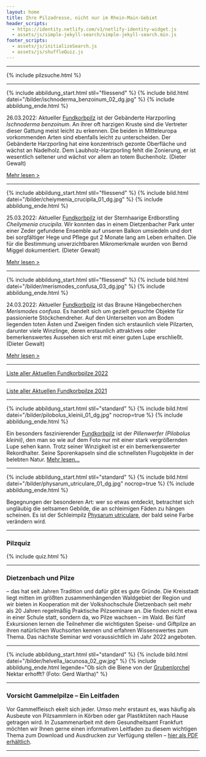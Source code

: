 ```yaml
---
layout: home
title: Ihre Pilzadresse, nicht nur im Rhein-Main-Gebiet
header_scripts:
  - https://identity.netlify.com/v1/netlify-identity-widget.js
  - assets/js/simple-jekyll-search/simple-jekyll-search.min.js
footer_scripts:
  - assets/js/initializeSearch.js
  - assets/js/shuffleQuiz.js
---
```

- - -

{% include pilzsuche.html %}

- - -

{% include abbildung_start.html stil="fliessend" %}
{% include bild.html datei="/bilder/ischnoderma_benzoinum_02_dg.jpg" %}
{% include abbildung_ende.html %}

26.03.2022: Aktueller [Fundkorbpilz](AA "Glossar") ist der Gebänderte Harzporling *Ischnoderma benzoinum*. An ihrer oft harzigen Kruste sind die Vertreter dieser Gattung meist leicht zu erkennen. Die beiden in Mitteleuropa vorkommenden Arten sind ebenfalls leicht zu unterscheiden. Der Gebänderte Harzporling hat eine konzentrisch gezonte Oberfläche und wächst an Nadelholz. Dem Laubholz-Harzporling fehlt die Zonierung, er ist wesentlich seltener und wächst vor allem an totem Buchenholz. (Dieter Gewalt)

[Mehr lesen >](/pilze/ischnoderma-benzoinum-gebänderter-harzporling)

<div style="clear:  both"></div>

- - -

{% include abbildung_start.html stil="fliessend" %}
{% include bild.html datei="/bilder/cheiymenia_crucipila_01_dg.jpg" %}
{% include abbildung_ende.html %}

25.03.2022: Aktueller [Fundkorbpilz](AA "Glossar") ist der Sternhaarige Erdborstling *Cheilymenia crucipila*. Wir konnten das in einem Dietzenbacher Park unter einer Zeder gefundene Ensemble auf unseren Balkon umsiedeln und dort bei sorgfältiger Hege und Pflege gut 2 Monate lang am Leben erhalten. Die für die Bestimmung unverzichtbaren Mikromerkmale wurden von Bernd Miggel dokumentiert. (Dieter Gewalt)

[Mehr lesen >](/pilze/cheilymenia-crucipila-sternhaariger-erdborstling)

<div style="clear:  both"></div>

- - -

{% include abbildung_start.html stil="fliessend" %}
{% include bild.html datei="/bilder/merismodes_confusa_03_dg.jpg" %}
{% include abbildung_ende.html %}

24.03.2022: Aktueller [Fundkorbpilz](AA "Glossar") ist das Braune Hängebecherchen *Merismodes confusa*. Es handelt sich um gezielt gesuchte Objekte für passionierte Stöckchendreher. Auf den Unterseiten von am Boden liegenden toten Ästen und Zweigen finden sich erstaunlich viele Pilzarten, darunter viele Winzlinge, deren erstaunlich attraktives oder bemerkenswertes Aussehen sich erst mit einer guten Lupe erschließt. (Dieter Gewalt)

[Mehr lesen >](/pilze/merismodes-confusa-braunes-hängebecherchen)

<div style="clear:  both"></div>

- - -

[Liste aller Aktuellen Fundkorbpilze 2022](/artikel/liste-aller-aktuellen-fundkorbpilze-2022.html)

- - -

[Liste aller Aktuellen Fundkorbpilze 2021](/artikel/liste-aller-aktuellen-fundkorbpilze-2021.html)

- - -

{% include abbildung_start.html stil="standard" %}
{% include bild.html datei="/bilder/pilobolus_kleinii_01_dg.jpg" nocrop=true %}
{% include abbildung_ende.html %}

Ein besonders faszinierender [Fundkorbpilz](AA "Glossar-") ist der *Pillenwerfer (Pilobolus kleinii)*, den man so wie auf dem Foto nur mit einer stark vergrößernden Lupe sehen kann. Trotz seiner Winzigkeit ist er ein bemerkenswerter Rekordhalter. Seine Sporenkapseln sind die schnellsten Flugobjekte in der belebten Natur. [Mehr lesen...](/pilze/pilobolus-kleinii-pillenwerfer)

- - -

{% include abbildung_start.html stil="standard" %}
{% include bild.html datei="/bilder/physarum_utriculare_01_dg.jpg" nocrop=true %}
{% include abbildung_ende.html %}

Begegnungen der besonderen Art: wer so etwas entdeckt, betrachtet sich ungläubig die seltsamen Gebilde, die an schleimigen Fäden zu hängen scheinen. Es ist der Schleimpilz [Physarum utriculare](/pilze/physarum-utriculare-fadenfruchtschleimpilz), der bald seine Farbe verändern wird.

- - -

### Pilzquiz

{% include quiz.html %}

- - -

### Dietzenbach und Pilze

– das hat seit Jahren Tradition und dafür gibt es gute Gründe. Die Kreisstadt liegt mitten im größten zusammenhängenden Waldgebiet der Region und wir bieten in Kooperation mit der Volkshochschule Dietzenbach seit mehr als 20 Jahren regelmäßig Praktische Pilzseminare an. Die finden nicht etwa in einer Schule statt, sondern da, wo Pilze wachsen – im Wald. Bei fünf Exkursionen lernen die Teilnehmer die wichtigsten Speise- und Giftpilze an ihren natürlichen Wuchsorten kennen und erfahren Wissenswertes zum Thema. Das nächste Seminar wrd voraussichtlich im Jahr 2022 angeboten.  

- - -

{% include abbildung_start.html stil="standard" %}
{% include bild.html datei="/bilder/helvella_lacunosa_02_gw.jpg" %}
{% include abbildung_ende.html legende="Ob sich die Biene von der <a href='/pilze/helvella-lacunosa-grubenlorchel'>Grubenlorchel</a> Nektar erhofft?  (Foto: Gerd Wartha)" %}

- - -

### Vorsicht Gammelpilze – Ein Leitfaden

Vor Gammelfleisch ekelt sich jeder. Umso mehr erstaunt es, was häufig als Ausbeute von Pilzsammlern in Körben oder gar Plastiktüten nach Hause getragen wird. In Zusammenarbeit mit dem Gesundheitsamt Frankfurt möchten wir Ihnen gerne einen informativen Leitfaden zu diesem wichtigen Thema zum Download und Ausdrucken zur Verfügung stellen – [hier als PDF erhältlich](/assets/docs/Fundkorb.de-Gammelpilze.pdf).

- - -